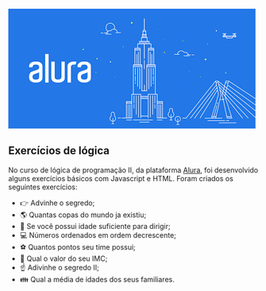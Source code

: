 ![GitHub Logo](/alura.png)

## Exercícios de lógica

No curso de lógica de programação II, da plataforma [Alura](https://cursos.alura.com.br/), foi desenvolvido alguns exercícios básicos com Javascript e HTML. Foram criados os seguintes exercícios:

* :point_right: Advinhe o segredo;
* :earth_americas: Quantas copas do mundo ja existiu;
* :car: Se você possui idade suficiente para dirigir;
* :computer: Números ordenados em ordem decrescente;
* :soccer: Quantos pontos seu time possui;
* :straight_ruler: Qual o valor do seu IMC;
* :point_up: Adivinhe o segredo II;
* :family: Qual a média de idades dos seus familiares.











